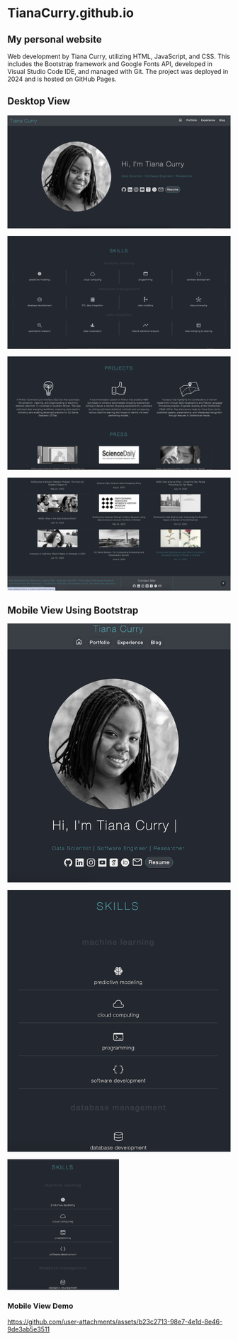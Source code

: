 # TianaCurry.github.io

## My personal website

Web development by Tiana Curry, utilizing HTML, JavaScript, and CSS. This includes the Bootstrap framework and Google Fonts API, developed in Visual Studio Code IDE, and managed with Git. The project was deployed in 2024 and is hosted on GitHub Pages.

## Desktop View

![image](./images/readme-media/desktop-view-1.png)

![image](./images/readme-media/desktop-view-2.png)

![image](./images/readme-media/desktop-view-3.png)

![image](./images/readme-media/desktop-view-4.png)

## Mobile View Using Bootstrap

![image](./images/readme-media/mobile-view-1.png)

![image](./images/readme-media/mobile-view-2.png)

<img src="./images/readme-media/mobile-view-2.png" width="50%" height="auto">

### Mobile View Demo

https://github.com/user-attachments/assets/b23c2713-98e7-4e1d-8e46-9de3ab5e3511
